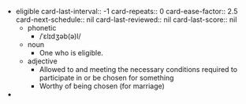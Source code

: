 - eligible
  card-last-interval:: -1
  card-repeats:: 0
  card-ease-factor:: 2.5
  card-next-schedule:: nil
  card-last-reviewed:: nil
  card-last-score:: nil
	- phonetic
		- /ˈɛlɪdʒəb(ə)l/
	- noun
		- One who is eligible.
	- adjective
		- Allowed to and meeting the necessary conditions required to participate in or be chosen for something
		- Worthy of being chosen (for marriage)
-